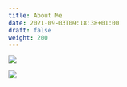 ```yaml
---
title: About Me
date: 2021-09-03T09:18:38+01:00
draft: false
weight: 200
---
```

![](/img/contact-5-.png)

![](/img/contact-6-.png)